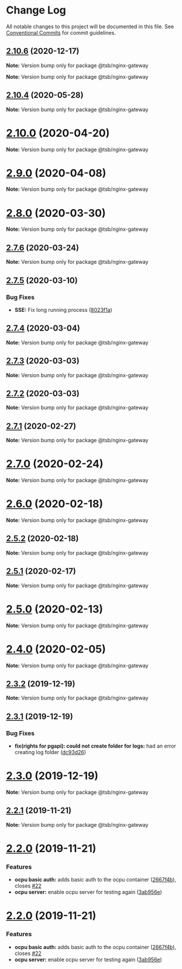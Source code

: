 # Change Log

All notable changes to this project will be documented in this file.
See [Conventional Commits](https://conventionalcommits.org) for commit guidelines.

## [2.10.6](https://github.com/technologiestiftung/flusshygiene-nginx-gateway/compare/v2.10.5...v2.10.6) (2020-12-17)

**Note:** Version bump only for package @tsb/nginx-gateway







**Note:** Version bump only for package @tsb/nginx-gateway





## [2.10.4](https://github.com/technologiestiftung/flusshygiene-nginx-gateway/compare/v2.10.0...v2.10.4) (2020-05-28)

**Note:** Version bump only for package @tsb/nginx-gateway





# [2.10.0](https://github.com/technologiestiftung/flusshygiene-nginx-gateway/compare/v2.9.0...v2.10.0) (2020-04-20)

**Note:** Version bump only for package @tsb/nginx-gateway





# [2.9.0](https://github.com/technologiestiftung/flusshygiene-nginx-gateway/compare/v2.8.0...v2.9.0) (2020-04-08)

**Note:** Version bump only for package @tsb/nginx-gateway





# [2.8.0](https://github.com/technologiestiftung/flusshygiene-nginx-gateway/compare/v2.7.6...v2.8.0) (2020-03-30)

**Note:** Version bump only for package @tsb/nginx-gateway





## [2.7.6](https://github.com/technologiestiftung/flusshygiene-nginx-gateway/compare/v2.7.5...v2.7.6) (2020-03-24)

**Note:** Version bump only for package @tsb/nginx-gateway





## [2.7.5](https://github.com/technologiestiftung/flusshygiene-nginx-gateway/compare/v2.7.4...v2.7.5) (2020-03-10)


### Bug Fixes

* **SSE:** Fix long running process ([8023f1a](https://github.com/technologiestiftung/flusshygiene-nginx-gateway/commit/8023f1a0bf78aa8460d5c5910ab750a19331f284))





## [2.7.4](https://github.com/technologiestiftung/flusshygiene-nginx-gateway/compare/v2.7.3...v2.7.4) (2020-03-04)

**Note:** Version bump only for package @tsb/nginx-gateway





## [2.7.3](https://github.com/technologiestiftung/flusshygiene-nginx-gateway/compare/v2.7.1...v2.7.3) (2020-03-03)

**Note:** Version bump only for package @tsb/nginx-gateway





## [2.7.2](https://github.com/technologiestiftung/flusshygiene-nginx-gateway/compare/v2.7.1...v2.7.2) (2020-03-03)

**Note:** Version bump only for package @tsb/nginx-gateway





## [2.7.1](https://github.com/technologiestiftung/flusshygiene-nginx-gateway/compare/v2.7.0...v2.7.1) (2020-02-27)

**Note:** Version bump only for package @tsb/nginx-gateway





# [2.7.0](https://github.com/technologiestiftung/flusshygiene-nginx-gateway/compare/v2.6.0...v2.7.0) (2020-02-24)

**Note:** Version bump only for package @tsb/nginx-gateway





# [2.6.0](https://github.com/technologiestiftung/flusshygiene-nginx-gateway/compare/v2.5.2...v2.6.0) (2020-02-18)

**Note:** Version bump only for package @tsb/nginx-gateway





## [2.5.2](https://github.com/technologiestiftung/flusshygiene-nginx-gateway/compare/v2.5.1...v2.5.2) (2020-02-18)

**Note:** Version bump only for package @tsb/nginx-gateway





## [2.5.1](https://github.com/technologiestiftung/flusshygiene-nginx-gateway/compare/v2.5.0...v2.5.1) (2020-02-17)

**Note:** Version bump only for package @tsb/nginx-gateway





# [2.5.0](https://github.com/technologiestiftung/flusshygiene-nginx-gateway/compare/v2.4.0...v2.5.0) (2020-02-13)

**Note:** Version bump only for package @tsb/nginx-gateway





# [2.4.0](https://github.com/technologiestiftung/flusshygiene-nginx-gateway/compare/v2.3.2...v2.4.0) (2020-02-05)

**Note:** Version bump only for package @tsb/nginx-gateway





## [2.3.2](https://github.com/technologiestiftung/flusshygiene-nginx-gateway/compare/v2.3.1...v2.3.2) (2019-12-19)

**Note:** Version bump only for package @tsb/nginx-gateway





## [2.3.1](https://github.com/technologiestiftung/flusshygiene-nginx-gateway/compare/v2.3.0...v2.3.1) (2019-12-19)


### Bug Fixes

* **fix(rights for pgapi): could not create folder for logs:** had an error creating log folder ([dc93d26](https://github.com/technologiestiftung/flusshygiene-nginx-gateway/commit/dc93d26cfff31fb36329cfd9ff4dc5565e304450))





# [2.3.0](https://github.com/technologiestiftung/flusshygiene-nginx-gateway/compare/v2.2.1...v2.3.0) (2019-12-19)

**Note:** Version bump only for package @tsb/nginx-gateway





## [2.2.1](https://github.com/technologiestiftung/flusshygiene-nginx-gateway/compare/v2.2.0...v2.2.1) (2019-11-21)

**Note:** Version bump only for package @tsb/nginx-gateway





# [2.2.0](https://github.com/technologiestiftung/flusshygiene-nginx-gateway/compare/v2.1.1...v2.2.0) (2019-11-21)


### Features

* **ocpu basic auth:** adds basic auth to the ocpu container ([2667f4b](https://github.com/technologiestiftung/flusshygiene-nginx-gateway/commit/2667f4bb55a15e0fb77ec05b6027367c2c6ab0a6)), closes [#22](https://github.com/technologiestiftung/flusshygiene-nginx-gateway/issues/22)
* **ocpu server:** enable ocpu server for testing again ([3ab956e](https://github.com/technologiestiftung/flusshygiene-nginx-gateway/commit/3ab956ec069d514ca61a79bf8b0ac7736bba68b8))





# [2.2.0](https://github.com/technologiestiftung/flusshygiene-nginx-gateway/compare/v2.1.1...v2.2.0) (2019-11-21)


### Features

* **ocpu basic auth:** adds basic auth to the ocpu container ([2667f4b](https://github.com/technologiestiftung/flusshygiene-nginx-gateway/commit/2667f4bb55a15e0fb77ec05b6027367c2c6ab0a6)), closes [#22](https://github.com/technologiestiftung/flusshygiene-nginx-gateway/issues/22)
* **ocpu server:** enable ocpu server for testing again ([3ab956e](https://github.com/technologiestiftung/flusshygiene-nginx-gateway/commit/3ab956ec069d514ca61a79bf8b0ac7736bba68b8))
